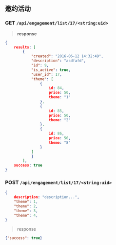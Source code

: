 ## 邀约活动 
### GET `/api/engagement/list/17/<string:uid>`
>**response**
```json
{
    results: [
        {
            "created": "2016-06-12 14:32:49",
            "description": "asdfafd",
            "id": 9,
            "is_active": true,
            "user_id": 17,
            "theme": [
                {
                    id: 84,
                    price: 50,
                    theme: "1"
                },
                {
                    id: 85,
                    price: 50,
                    theme: "2"
                },
                {
                    id: 86,
                    price: 50,
                    theme: "8"
                }
            ]
            }
        ],
    success: true
}
```


### POST `/api/engagement/list/17/<string:uid>`
```json
{
    description: "description...",
    "theme": 1,
    "theme": 2,
    "theme": 3,
    "theme": 4,
}
```

> response
```json
{"success": true}
```
